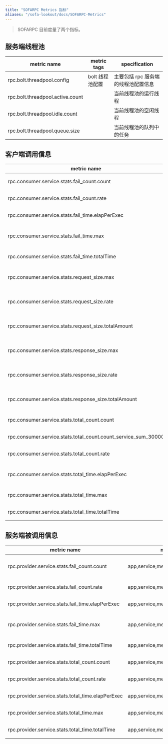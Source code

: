 ```yaml
---
title: "SOFARPC Metrics 指标"
aliases: "/sofa-lookout/docs/SOFARPC-Metrics"
---
```


> SOFARPC 目前度量了两个指标。

## 服务端线程池

| metric name |  metric tags |  specification |
| --- |  --- |  --- |
| rpc.bolt.threadpool.config | bolt 线程池配置  |  主要包括 rpc 服务端的线程池配置信息 |
| rpc.bolt.threadpool.active.count |   | 当前线程池的运行线程 |
| rpc.bolt.threadpool.idle.count |  |  当前线程池的空闲线程 |
| rpc.bolt.threadpool.queue.size |   |  当前线程池的队列中的任务 |

## 客户端调用信息

| metric name                                                    | metric tags                                        | specification                |
| ---                                                            | ---                                                | ---                          |
| rpc.consumer.service.stats.fail_count.count                    | app,service,method,protocol,invoke_type,target_app | 某个具体接口失败次数         |
| rpc.consumer.service.stats.fail_count.rate                     | app,service,method,protocol,invoke_type,target_app | 某个具体接口每秒失败         |
| rpc.consumer.service.stats.fail_time.elapPerExec               | app,service,method,protocol,invoke_type,target_app | 某个具体接口每秒执行时间     |
| rpc.consumer.service.stats.fail_time.max                       | app,service,method,protocol,invoke_type,target_app | 某个具体接口失败时间最大值   |
| rpc.consumer.service.stats.fail_time.totalTime                 | app,service,method,protocol,invoke_type,target_app | 某个具体接口失败时间总值     |
| rpc.consumer.service.stats.request_size.max                    | app,service,method,protocol,invoke_type,target_app | 某个具体接口请求大小最大值   |
| rpc.consumer.service.stats.request_size.rate                   | app,service,method,protocol,invoke_type,target_app | 某个具体接口每秒平均请求大小 |
| rpc.consumer.service.stats.request_size.totalAmount            | app,service,method,protocol,invoke_type,target_app | 某个具体接口请求大小总金额   |
| rpc.consumer.service.stats.response_size.max                   | app,service,method,protocol,invoke_type,target_app | 某个具体接口响应大小最大值   |
| rpc.consumer.service.stats.response_size.rate                  | app,service,method,protocol,invoke_type,target_app | 某个具体接口每秒平均响应大小 |
| rpc.consumer.service.stats.response_size.totalAmount           | app,service,method,protocol,invoke_type,target_app | 某个具体接口响应大小总金额   |
| rpc.consumer.service.stats.total_count.count                   | app,service,method,protocol,invoke_type,target_app | 某个具体接口总的调用数目     |
| rpc.consumer.service.stats.total_count.count_service_sum_30000 | app,service,method,protocol,invoke_type,target_app | 某个具体接口总的调用信息     |
| rpc.consumer.service.stats.total_count.rate                    | app,service,method,protocol,invoke_type,target_app | 某个具体接口每秒调用次数     |
| rpc.consumer.service.stats.total_time.elapPerExec              | app,service,method,protocol,invoke_type,target_app | 某个具体接口平均每次指定时间 |
| rpc.consumer.service.stats.total_time.max                      | app,service,method,protocol,invoke_type,target_app | 某个具体接口总时间最大值     |
| rpc.consumer.service.stats.total_time.totalTime                | app,service,method,protocol,invoke_type,target_app | 某个具体接口总时间           |

## 服务端被调用信息

| metric name                                       | metric tags                            | specification                  |
| ---                                               | ---                                    | ---                            |
| rpc.provider.service.stats.fail_count.count       | app,service,method,protocol,caller_app | 某个具体接口总的被调用失败次数 |
| rpc.provider.service.stats.fail_count.rate        | app,service,method,protocol,caller_app | 某个具体接口每秒失败次数       |
| rpc.provider.service.stats.fail_time.elapPerExec  | app,service,method,protocol,caller_app | 某个具体接口每次失败失败       |
| rpc.provider.service.stats.fail_time.max          | app,service,method,protocol,caller_app | 某个具体接口失败次数最大值     |
| rpc.provider.service.stats.fail_time.totalTime    | app,service,method,protocol,caller_app | 某个具体接口失败总时间         |
| rpc.provider.service.stats.total_count.count      | app,service,method,protocol,caller_app | 某个具体接口总的调用次数       |
| rpc.provider.service.stats.total_count.rate       | app,service,method,protocol,caller_app | 某个具体接口每秒调用次数       |
| rpc.provider.service.stats.total_time.elapPerExec | app,service,method,protocol,caller_app | 某个具体接口每次调用时间       |
| rpc.provider.service.stats.total_time.max         | app,service,method,protocol,caller_app | 某个具体接口总时间最大值       |
| rpc.provider.service.stats.total_time.totalTime   | app,service,method,protocol,caller_app | 某个具体接口总时间             |
